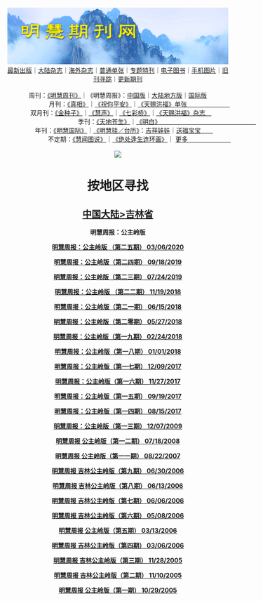 <a id="user-content-1" class="anchor" aria-hidden="true" href="#1">
<a name="1" id="1" target="_blank"></a> <span id="1">
<a name="2" id="2" target="_blank"></a> <span id="2">
<a name="3" id="3" target="_blank"></a> <span id="3">
<a name="4" id="4" target="_blank"></a> <span id="4">
<a name="5" id="5" target="_blank"></a> <span id="5">
<a name="6" id="6" target="_blank"></a> <span id="6">
<a name="7" id="7" target="_blank"></a> <span id="7">
<a id="user-content-1" href="#1">
<div align="center">
<a target="_blank" href="https://github.com/19920513/djy/blob/master/gb/nsc413.md#1"><img src="https://github.com/pdf-edit/qikan/blob/master/mhqk.png?raw=true"></a><br>
<a href="https://github.com/pdf-edit/qikan/blob/master/display.aspx/category_id/8/page_1.md#1">最新出版</a>｜<a href="https://github.com/pdf-edit/qikan/blob/master/category.aspx/category/mainland/page_1.md#1">大陆杂志</a>｜<a href="https://github.com/pdf-edit/qikan/blob/master/category.aspx/category/overseas/page_1.md#1">海外杂志</a>｜<a href="https://github.com/pdf-edit/qikan/blob/master/display.aspx/category_id/4/guige_id/3/page_1.md#1">普通单张</a>｜<a href="https://github.com/pdf-edit/qikan/blob/master/category.aspx/category/zhuanti/page_1.md#1">专题特刊</a>｜<a href="https://github.com/pdf-edit/qikan/blob/master/display.aspx/category_id/6/meijie_id/2/page_1.md#1">电子图书</a>｜<a href="https://github.com/pdf-edit/qikan/blob/master/display.aspx/qikan_type_id/11075/page_1.md#1">手机图片</a>｜<a href="https://github.com/pdf-edit/qikan/blob/master/display.aspx/category_id/5/zhouqi_id/6/page_1.md#1">旧刊寻踪</a>｜<a href="https://github.com/pdf-edit/qikan/blob/master/UpdatedArticles.aspx/page_1.md#1">更新期刊</a>
<br>
<br>
周刊：<a href="https://github.com/pdf-edit/qikan/blob/master/display.aspx/qikan_type_id/5179/page_1.md#1">《明慧周刊》</a>｜《明慧周报》：<a href="https://github.com/pdf-edit/qikan/blob/master/display.aspx/qikan_type_id/5178/page_1.md#1">中国版</a>｜<a href="https://github.com/pdf-edit/qikan/blob/master/mainland.aspx/page_1.md#1">大陆地方版</a>｜<a href="https://github.com/pdf-edit/qikan/blob/master/display.aspx/qikan_type_id/5151/page_1.md#1">国际版</a><br>
月刊：<a href="https://github.com/pdf-edit/qikan/blob/master/display.aspx/qikan_type_id/5240/page_1.md#1">《真相》</a>｜<a href="https://github.com/pdf-edit/qikan/blob/master/display.aspx/qikan_type_id/11182/page_1.md#1">《祝你平安》</a>｜<a href="https://github.com/pdf-edit/qikan/blob/master/display.aspx/qikan_type_id/5360/keyword/E5/contain/true/page_1.md#1">《天赐洪福》单张　　　　　　　</a><br>
双月刊：<a href="https://github.com/pdf-edit/qikan/blob/master/display.aspx/qikan_type_id/7500/page_1.md#1">《金种子》</a>｜<a href="https://github.com/pdf-edit/qikan/blob/master/display.aspx/qikan_type_id/5638/page_1.md#1">《慧声》</a>｜<a href="https://github.com/pdf-edit/qikan/blob/master/display.aspx/qikan_type_id/7268/page_1.md#1">《七彩桥》</a>｜<a href="https://github.com/pdf-edit/qikan/blob/master/display.aspx/qikan_type_id/5360/keyword/E5/contain/false/page_1.md#1">《天赐洪福》杂志　</a> <br>
季刊：<a href="https://github.com/pdf-edit/qikan/blob/master/display.aspx/qikan_type_id/5139/page_1.md#1">《天地苍生》</a>｜<a href="https://github.com/pdf-edit/qikan/blob/master/display.aspx/qikan_type_id/5140/page_1.md#1">《明白》　　　　　　　　　　　　　　　　</a><br>
年刊：<a href="https://github.com/pdf-edit/qikan/blob/master/display.aspx/qikan_type_id/10922/page_1.md#1">《明慧国际》</a>｜<a href="https://github.com/pdf-edit/qikan/blob/master/display.aspx/category_id/6/meijie_id/3/page_1.md#1">《明慧挂／台历》</a>：<a href="https://github.com/pdf-edit/qikan/blob/master/display.aspx/category_id/6/meijie_id/3/keyword/E5/page_1.md#1">吉祥娃娃</a>｜<a href="https://github.com/pdf-edit/qikan/blob/master/display.aspx/category_id/6/meijie_id/3/keyword/E9/page_1.md#1">送福宝宝　　</a><br> 
不定期：<a href="https://github.com/pdf-edit/qikan/blob/master/display.aspx/qikan_type_id/11185/page_1.md#1">《慧闻图说》</a>｜<a href="https://github.com/pdf-edit/qikan/blob/master/display.aspx/qikan_type_id/11131/page_1.md#1">《绝处逢生连环画》</a>｜ <a href="https://github.com/pdf-edit/qikan/blob/master/display.aspx/category_id/6/meijie_id/3/keyword/other/page_1.md#1">更多　　　　　　　</a> <br>
<br>
<a target="_blank" href="https://github.com/19920513/djy/blob/master/gb/nsc413.md#1"><img src="https://raw.githubusercontent.com/19920513/www/master/t/lh600.jpg"></a><br>
<h1><strong>按地区寻找</strong></h1><p align="center"><h2><strong><a target="_blank" href="https://github.com/pdf-edit/qikan/blob/master/mainland.aspx/page_1.md">中国大陆</a><a target="_blank" href="https://github.com/pdf-edit/qikan/blob/master/mainland.aspx?category_id=7&location_id=8/page_1.md#1">>吉林省</a></strong></h2></p>
<p align="center"><strong>明慧周报：公主岭版</strong></p>
<p align="center"><strong><a target="_blank" href="https://gitlab.com/pdf-edit/pdfkit/-/raw/master/tests/pdf/196699.pdf">明慧周报：公主岭版  （第二五期）       03/06/2020</a></strong></p>
<p align="center"><strong><a target="_blank" href="https://gitlab.com/pdf-edit/pdfkit/-/raw/master/tests/pdf/194479.pdf">明慧周报：公主岭版（第二四期）       09/18/2019</a></strong></p>
<p align="center"><strong><a target="_blank" href="https://gitlab.com/pdf-edit/pdfkit/-/raw/master/tests/pdf/193691.pdf">明慧周报：公主岭版（第二三期）       07/24/2019</a></strong></p>
<p align="center"><strong><a target="_blank" href="https://gitlab.com/pdf-edit/pdfkit/-/raw/master/tests/pdf/190680.pdf">明慧周报：公主岭版 （第二二期）       11/19/2018</a></strong></p>
<p align="center"><strong><a target="_blank" href="https://gitlab.com/pdf-edit/pdfkit/-/raw/master/tests/pdf/188579.pdf">明慧周报：公主岭版（第二一期）       06/15/2018</a></strong></p>
<p align="center"><strong><a target="_blank" href="https://gitlab.com/pdf-edit/pdfkit/-/raw/master/tests/pdf/188333.pdf">明慧周报：公主岭版（第二零期）       05/27/2018</a></strong></p>
<p align="center"><strong><a target="_blank" href="https://gitlab.com/pdf-edit/pdfkit/-/raw/master/tests/pdf/187149.pdf">明慧周报：公主岭版（第一九期）       02/24/2018</a></strong></p>
<p align="center"><strong><a target="_blank" href="https://gitlab.com/pdf-edit/pdfkit/-/raw/master/tests/pdf/186456.pdf">明慧周报：公主岭版（第一八期）       01/01/2018</a></strong></p>
<p align="center"><strong><a target="_blank" href="https://gitlab.com/pdf-edit/pdfkit/-/raw/master/tests/pdf/186109.pdf">明慧周报：公主岭版（第一七期）       12/09/2017</a></strong></p>
<p align="center"><strong><a target="_blank" href="https://gitlab.com/pdf-edit/pdfkit/-/raw/master/tests/pdf/185924.pdf">明慧周报：公主岭版（第一六期）       11/27/2017</a></strong></p>
<p align="center"><strong><a target="_blank" href="https://gitlab.com/pdf-edit/pdfkit/-/raw/master/tests/pdf/184893.pdf">明慧周报：公主岭版（第一五期）       09/19/2017</a></strong></p>
<p align="center"><strong><a target="_blank" href="https://gitlab.com/pdf-edit/pdfkit/-/raw/master/tests/pdf/184291.pdf">明慧周报：公主岭版（第一四期）       08/15/2017</a></strong></p>
<p align="center"><strong><a target="_blank" href="https://gitlab.com/pdf-edit/pdfkit/-/raw/master/tests/pdf/132000.pdf">明慧周报：公主岭版（第一三期）       12/07/2009</a></strong></p>
<p align="center"><strong><a target="_blank" href="https://gitlab.com/pdf-edit/pdfkit/-/raw/master/tests/pdf/143649.pdf">明慧周报 公主岭版（第一二期）       07/18/2008</a></strong></p>
<p align="center"><strong><a target="_blank" href="https://gitlab.com/pdf-edit/pdfkit/-/raw/master/tests/pdf/148374.pdf">明慧周报 公主岭版（第一一期）       08/22/2007</a></strong></p>
<p align="center"><strong><a target="_blank" href="https://gitlab.com/pdf-edit/pdfkit/-/raw/master/tests/pdf/152449.pdf">明慧周报 吉林公主岭版（第九期）       06/30/2006</a></strong></p>
<p align="center"><strong><a target="_blank" href="https://gitlab.com/pdf-edit/pdfkit/-/raw/master/tests/pdf/152604.pdf">明慧周报 吉林公主岭版（第八期）       06/13/2006</a></strong></p>
<p align="center"><strong><a target="_blank" href="https://gitlab.com/pdf-edit/pdfkit/-/raw/master/tests/pdf/152674.pdf">明慧周报 吉林公主岭版（第七期）       06/06/2006</a></strong></p>
<p align="center"><strong><a target="_blank" href="https://gitlab.com/pdf-edit/pdfkit/-/raw/master/tests/pdf/152909.pdf">明慧周报 吉林公主岭版（第六期）       05/08/2006</a></strong></p>
<p align="center"><strong><a target="_blank" href="https://gitlab.com/pdf-edit/pdfkit/-/raw/master/tests/pdf/153316.pdf">明慧周报 公主岭版（第五期）       03/13/2006</a></strong></p>
<p align="center"><strong><a target="_blank" href="https://gitlab.com/pdf-edit/pdfkit/-/raw/master/tests/pdf/153360.pdf">明慧周报 吉林公主岭版（第四期）       03/06/2006</a></strong></p>
<p align="center"><strong><a target="_blank" href="https://gitlab.com/pdf-edit/pdfkit/-/raw/master/tests/pdf/153906.pdf">明慧周报 吉林公主岭版（第三期）       11/28/2005</a></strong></p>
<p align="center"><strong><a target="_blank" href="https://gitlab.com/pdf-edit/pdfkit/-/raw/master/tests/pdf/154003.pdf">明慧周报 吉林公主岭版（第二期）       11/10/2005</a></strong></p>
<p align="center"><strong><a target="_blank" href="https://gitlab.com/pdf-edit/pdfkit/-/raw/master/tests/pdf/154078.pdf">明慧周报 公主岭版（第一期）       10/29/2005</a></strong></p>

